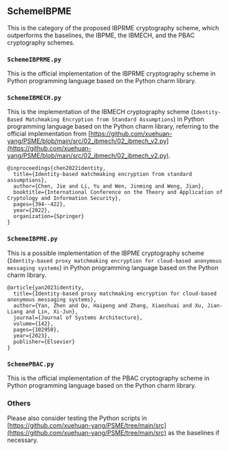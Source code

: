 ## SchemeIBPME

This is the category of the proposed IBPRME cryptography scheme, which outperforms the baselines, the IBPME, the IBMECH, and the PBAC cryptography schemes. 

### ``SchemeIBPRME.py``

This is the official implementation of the IBPRME cryptography scheme in Python programming language based on the Python charm library. 

### ``SchemeIBMECH.py``

This is the implementation of the IBMECH cryptography scheme (``Identity-Based Matchmaking Encryption from Standard Assumptions``) in Python programming language based on the Python charm library, referring to the official implementation from [https://github.com/xuehuan-yang/PSME/blob/main/src/02_ibmech/02_ibmech_v2.py](https://github.com/xuehuan-yang/PSME/blob/main/src/02_ibmech/02_ibmech_v2.py). 

```
@inproceedings{chen2022identity,
  title={Identity-based matchmaking encryption from standard assumptions},
  author={Chen, Jie and Li, Yu and Wen, Jinming and Weng, Jian},
  booktitle={International Conference on the Theory and Application of Cryptology and Information Security},
  pages={394--422},
  year={2022},
  organization={Springer}
}
```

### ``SchemeIBPME.py``

This is a possible implementation of the IBPME cryptography scheme (``Identity-based proxy matchmaking encryption for cloud-based anonymous messaging systems``) in Python programming language based on the Python charm library. 

```
@article{yan2023identity,
  title={Identity-based proxy matchmaking encryption for cloud-based anonymous messaging systems},
  author={Yan, Zhen and Qu, Haipeng and Zhang, Xiaoshuai and Xu, Jian-Liang and Lin, Xi-Jun},
  journal={Journal of Systems Architecture},
  volume={142},
  pages={102950},
  year={2023},
  publisher={Elsevier}
}
```

### ``SchemePBAC.py``

This is the official implementation of the PBAC cryptography scheme in Python programming language based on the Python charm library. 

### Others

Please also consider testing the Python scripts in [https://github.com/xuehuan-yang/PSME/tree/main/src](https://github.com/xuehuan-yang/PSME/tree/main/src) as the baselines if necessary. 
